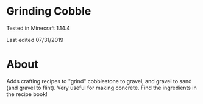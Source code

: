 # Grinding Cobble

Tested in Minecraft 1.14.4

Last edited 07/31/2019

# About

Adds crafting recipes to "grind" cobblestone to gravel, and gravel to sand (and gravel to flint).  Very useful for making concrete.  Find the ingredients in the recipe book!
